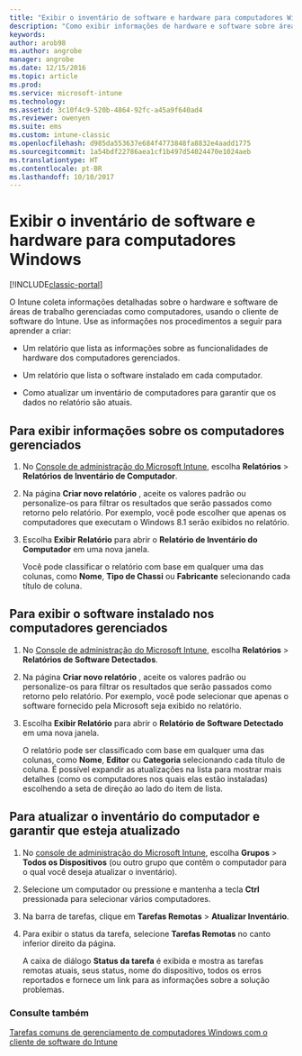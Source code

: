 ```yaml
---
title: "Exibir o inventário de software e hardware para computadores Windows"
description: "Como exibir informações de hardware e software sobre áreas de trabalho do Windows gerenciadas como computadores com o cliente de software do Intune."
keywords: 
author: arob98
ms.author: angrobe
manager: angrobe
ms.date: 12/15/2016
ms.topic: article
ms.prod: 
ms.service: microsoft-intune
ms.technology: 
ms.assetid: 3c10f4c9-520b-4864-92fc-a45a9f640ad4
ms.reviewer: owenyen
ms.suite: ems
ms.custom: intune-classic
ms.openlocfilehash: d985da553637e684f4773848fa8832e4aadd1775
ms.sourcegitcommit: 1a54bdf22786aea1cf1b497d54024470e1024aeb
ms.translationtype: HT
ms.contentlocale: pt-BR
ms.lasthandoff: 10/10/2017
---
```

# <a name="view-hardware-and-software-inventory-for-windows-pcs"></a>Exibir o inventário de software e hardware para computadores Windows

[!INCLUDE[classic-portal](../includes/classic-portal.md)]

O Intune coleta informações detalhadas sobre o hardware e software de áreas de trabalho gerenciadas como computadores, usando o cliente de software do Intune. Use as informações nos procedimentos a seguir para aprender a criar:

-   Um relatório que lista as informações sobre as funcionalidades de hardware dos computadores gerenciados.

-   Um relatório que lista o software instalado em cada computador.

-   Como atualizar um inventário de computadores para garantir que os dados no relatório são atuais.

## <a name="to-display-information-about-pcs-you-manage"></a>Para exibir informações sobre os computadores gerenciados

1.  No [Console de administração do Microsoft Intune](https://manage.microsoft.com/), escolha **Relatórios** &gt; **Relatórios de Inventário de Computador**.

2.  Na página **Criar novo relatório** , aceite os valores padrão ou personalize-os para filtrar os resultados que serão passados como retorno pelo relatório. Por exemplo, você pode escolher que apenas os computadores que executam o Windows 8.1 serão exibidos no relatório.

3.  Escolha **Exibir Relatório** para abrir o **Relatório de Inventário do Computador** em uma nova janela.

    Você pode classificar o relatório com base em qualquer uma das colunas, como **Nome**, **Tipo de Chassi** ou **Fabricante** selecionando cada título de coluna.

## <a name="to-display-software-installed-on-pcs-you-manage"></a>Para exibir o software instalado nos computadores gerenciados

1.  No [Console de administração do Microsoft Intune](https://manage.microsoft.com/), escolha **Relatórios** &gt; **Relatórios de Software Detectados**.

2.  Na página **Criar novo relatório** , aceite os valores padrão ou personalize-os para filtrar os resultados que serão passados como retorno pelo relatório. Por exemplo, você pode selecionar que apenas o software fornecido pela Microsoft seja exibido no relatório.

3.  Escolha **Exibir Relatório** para abrir o **Relatório de Software Detectado** em uma nova janela.

    O relatório pode ser classificado com base em qualquer uma das colunas, como **Nome**, **Editor** ou **Categoria** selecionando cada título de coluna. É possível expandir as atualizações na lista para mostrar mais detalhes (como os computadores nos quais elas estão instaladas) escolhendo a seta de direção ao lado do item de lista.

## <a name="to-refresh-computer-inventory-to-ensure-it-is-current"></a>Para atualizar o inventário do computador e garantir que esteja atualizado

1.  No [console de administração do Microsoft Intune](https://manage.microsoft.com/), escolha **Grupos** &gt; **Todos os Dispositivos** (ou outro grupo que contêm o computador para o qual você deseja atualizar o inventário).

2.  Selecione um computador ou pressione e mantenha a tecla **Ctrl** pressionada para selecionar vários computadores.

3.  Na barra de tarefas, clique em **Tarefas Remotas** &gt; **Atualizar Inventário**.

4.  Para exibir o status da tarefa, selecione **Tarefas Remotas** no canto inferior direito da página.

    A caixa de diálogo **Status da tarefa** é exibida e mostra as tarefas remotas atuais, seus status, nome do dispositivo, todos os erros reportados e fornece um link para as informações sobre a solução problemas.

### <a name="see-also"></a>Consulte também

[Tarefas comuns de gerenciamento de computadores Windows com o cliente de software do Intune](common-windows-pc-management-tasks-with-the-microsoft-intune-computer-client.md)